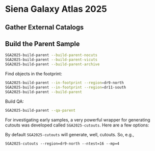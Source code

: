 # Siena Galaxy Atlas 2025

## Gather External Catalogs



## Build the Parent Sample

```bash
SGA2025-build-parent --build-parent-nocuts
SGA2025-build-parent --build-parent-vicuts
SGA2025-build-parent --build-parent-archive
```

Find objects in the footprint:
```bash
SGA2025-build-parent --in-footprint --region=dr9-north
SGA2025-build-parent --in-footprint --region=dr11-south
SGA2025-build-parent --build-parent
```

Build QA:
```bash
SGA2025-build-parent --qa-parent
```

For investigating early samples, a very powerful wrapper for
generating cutouts was developed called `SGA2025-cutouts`. Here are a
few options:

By default `SGA2025-cutouts` will generate, well, cutouts. So, e.g.,
```
SGA2025-cutouts --region=dr9-north --ntest=16 --mp=4


```
